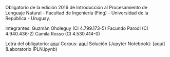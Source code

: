 Obligatorio de la edición 2016 de Introducción al Procesamiento de Lenguaje Natural - Facultad de Ingeniería (Fing) - Universidad de la República - Uruguay.

Integrantes:
Guzmán Oholeguy (CI 4.799.173-5)
Facundo Parodi (CI 4.940.436-2)
Camila Rosso (CI 4.530.414-0)

Letra del obligatorio: [aquí](Lab_2016_letra.pdf)
Corpus: [aquí](corpus_pj.tar.bz2)
Solución (Jupyter Notebook): [aquí](Laboratorio IPLN.ipynb)
